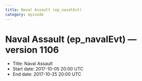 ```yaml
---
title: Naval Assault (ep_navalEvt)
category: episode
---
```


# Naval Assault (ep_navalEvt) — version 1106



  * Title: Naval Assault
  * Start date: 2017-10-05 20:00 UTC
  * End date: 2017-10-25 20:00 UTC

